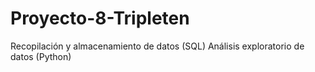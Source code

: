 # Proyecto-8-Tripleten
Recopilación y almacenamiento de datos (SQL)  Análisis exploratorio de datos (Python)

